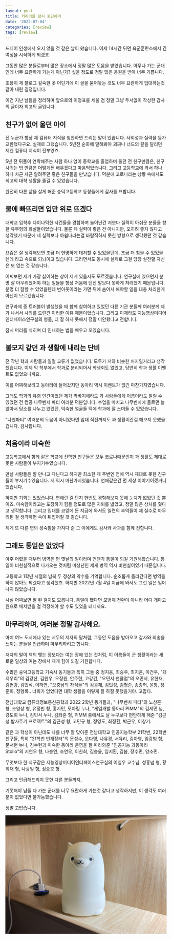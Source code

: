 ```yaml
---
layout: post
title: 커리어를 잠시 중단하며
date: '2022-07-04'
categories: [review]
tags: [review]
---
```


드디어 인생에서 오지 않을 것 같은 날이 왔습니다. 이제 14시간 뒤면 육군훈련소에서 긴 여정을 시작하게 되겠죠.  

그동안 많은 분들로부터 많은 장소에서 정말 많은 도움을 받았습니다. 아무나 가는 군대인데 너무 요란하게 가는게 아닌가? 싶을 정도로 정말 많은 응원을 받아 너무 기쁩니다.  

조용히 제 블로그 깊숙한 곳 어딘가에 이 글을 묻어놓는 것도 너무 요란하게 입대하는것 같아 내린 결정입니다.  

이건 지난 날들을 정리하며 앞으로의 이정표를 세울 겸 정말 그냥 두서없이 작성한 감사의 글이자 회고의 글입니다.  

## 친구가 없어 울던 아이

전 누군가 항상 제 컴퓨터 지식을 칭찬하면 드리는 말이 있습니다. 사회성과 실력을 등가교환했다구요. 실제로 그랬습니다. 5년전 순화해 말해봐야 괴짜나 너드의 끝을 달리던 제겐 컴퓨터 지식이 전부였죠.

5년 전 뒤풀이 연락해주는 사람 하나 없이 중학교를 졸업하며 울던 전 친구만큼은, 친구 사귀는 법 만큼은 어떻게든 배우겠다고 마음먹었습니다. 그리고 고등학교에 와서 하나 하나 차근 차근 알려주던 좋은 친구들을 만났습니다. 덕분에 코로나라는 상황 속에서도 최고의 대학 생활을 즐길 수 있었습니다.  

완전히 다른 삶을 살게 해준 숭덕고등학교 동창들에게 감사를 표합니다.


## 물에 빠뜨리면 입만 위로 뜨겠다

대학교 입학후 다이나믹한 사건들을 경험하며 늘어난건 저보다 실력이 아쉬운 분들을 향한 유무형의 화살들이었습니다. 물론 제 실력이 좋은 건 아니지만, 오히려 좋지 않다고 생각했기 때문에 제 실력보다 아쉽다라는걸 바람직하지 못한 방향으로 생각했던 것 같습니다.  

요즘은 잘 생각해보면 조금 더 현명하게 대처할 수 있었을텐데, 조금 더 참을 수 있었을 텐데 라고 속으로 되뇌이고 있습니다. 그러면서도 동시에 실제로 그걸 당장 실천할 자신은 또 없는 것 같습니다.  

어찌보면 제가 가장 싫어하는 상이 제게 있을지도 모르겠습니다. 연구실에 있으면서 분명 잘 마무리했어야 하는 일들을 항상 처음에 던진 말보다 못하게 처리했기 때문입니다. 분명 더 잘할 수 있었을텐데 번아웃이라는 가면 뒤에 숨어서 해야할 일을 대충 처리한게 아닌지 모르겠습니다. 

연구과제 중 트러블이 발생했을 때 함께 참여하고 있었던 다른 기관 분들께 여러분께 제가 나서서 사죄를 드린건 이러한 이유 때문이었습니다. 그리고 이제라도 지능영상미디어인터페이스연구실의 형들, 더 잘 하지 못해서 정말 미안했다고 전합니다.

잠시 머리를 식히며 더 인내하는 법을 배우고 오겠습니다.  

## 불모지 같던 과 생활에 내리는 단비

전 작년 학과 사람들과 일절 교류가 없었습니다. 모두가 저와 비슷한 처지일거라고 생각했습니다. 이제 막 학부에서 학과로 분리되어서 학생회도 없었고, 당연히 학과 생활 이벤트도 없었으니까요.  

이를 어찌해보려고 동아리에 들어갔지만 동아리 역시 이벤트가 없긴 마찬가지였습니다.

그래도 학과의 유령 인간이었던 제가 막바지에라도 과 사람들에게 이름이라도 알릴 수 있었던 건 컴공 나무벤치 파티 여러분 덕분입니다. 수업을 마치고 나무벤치에 들르면 늘 앉아서 담소를 나누고 있었던, 익숙한 얼굴들 덕에 학과에 잘 스며들 수 있었습니다.

"나벤파티" 여러분의 도움이 아니었다면 입대 직전까지도 과 생활이란걸 해보지 못했을 겁니다. 감사합니다.

## 처음이라 미숙한

고등학교에서 함께 같은 학교에 진학한 친구들은 모두 코로나때문인지 과 생활도 제대로 못한 사람들이 부지기수였습니다.  

만날 사람들은 잘 만나고 다닌다고 하지만 최소한 제 주변엔 연애 역시 제대로 못한 친구들이 부지기수였습니다. 저 역시 마찬가지였습니다. 연애같은건 먼 세상 이야기이겠거니 했습니다.  

하지만 기회는 있었습니다. 연애란 걸 단지 한번도 경험해보지 못해 눈치가 없었던 것 뿐이죠. 미숙함이라고는 포장하기 힘들 정도로 많은 지뢰를 밟았고, 정말 많은 상처를 줬다고 생각합니다. 그리고 입대를 코앞에 둔 지금에 와서도 일련의 추억들이 제 실수로 마무리된 걸 생각하면 속이 뒤집어질 것 같습니다.  

제게 또 다른 면의 성숙함을 가져다 준 그 이에게도 감사와 사과를 함께 전합니다.  


## 그래도 통일은 없었다

아주 어렸을 때부터 병역은 먼 옛날의 일이라며 언젠가 통일이 되길 기원해왔습니다. 통일이 비현실적으로 다가오는 것처럼 미성년인 제게 병역 역시 비현실이었기 때문입니다.

고등학교 1학년 시절의 남북 두 정상의 악수를 기억합니다. 순조롭게 흘러간다면 병역을 하지 않아도 되겠다고 생각했죠. 하지만 2022년 7월 4일 지금에 와서도 그런 일은 일어나지 않았습니다.

사실 어찌보면 잘 된 걸지도 모릅니다. 통일이 됐다면 모병제 전환이 아니라 어디 개마고원으로 배치받을 걸 걱정해야 할 수도 있었을 테니까요.  

## 마무리하며, 여러분 정말 감사해요.

마치 여느 도서에나 있는 서두의 저자의 말처럼, 그동안 도움을 받아오고 감사와 죄송을 느끼는 분들을 언급하며 마무리하려고 합니다.

저자의 말이 책의 맺는 장보다는 여는 장에 있는 것처럼, 이 이름들이 군 생활이라는 새로운 일상의 여는 장에서 제게 힘이 되길 기원합니다.

수많은 숭덕고등학교 기숙사 동기들과 특히 그들 중 정지웅, 최승우, 최지훈, 이건우, "돼지우리"의 김강산, 김원우, 오정원, 안주현, 고강건, "오민서 팬클럽"의 오민서, 유현재, 김현강, 김민식, 이하연, "오충남의 자식들"의 김광재, 김민성, 김형준, 송종혁, 윤창, 정준희, 정형록.. 너희가 없었다면 대학 생활을 이렇게 잘 하질 못했을거야. 고맙다.

전남대학교 컴퓨터정보통신공학과 2022 2학년 동기들과, "나무벤치 파티"의 노상훈 형, 조영상 형, 유정빈 형, 홍지민, 모아림 누나, "게임개발 동아리 PIMM"의 김제민 님, 강도희 누나, 김민서 누나, 김좌훈 형, PIMM 중에서도 날 누구보다 편안하게 해준 "김근성 밥사주기 프로젝트"의 김근성 형, 고민규 형, 정영도, 최정환, 박근우, 이창기.

같은 과 학생이 아닌데도 나를 너무 잘 맞아준 전남대학교 인공지능학부 21학번, 22학번 친구들, 특히 "21학번 번개장터"의 문성수, 오다영, 나유경, 서유리, 김아영, 임강범 형, 문서현 누나, 김수현과 미숙한 동아리 운영을 잘 따라와준 "인공지능 과동아리 Stolio"의 지연우 형, 나승연, 조연우, 이찬희, 김승윤, 임지환, 김봄, 장수민, 양소민.

무엇보다 한 식구같은 지능영상미디어인터페이스연구실의 이칠우 교수님, 성홍념 형, 황희재 형, 나광일 형, 정종호 형.

그리고 언급해드리지 못한 다른 분들까지,

기껏해야 남들 다 가는 군대를 너무 요란하게 가는것 같다고 생각하지만, 이 생각도 여러분이 없었다면 불가능했습니다.

정말 고맙습니다.

![](/static/posts/2022-07-04-pausing-career/IMG_2047.jpg)  

